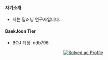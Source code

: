 #### 자기소개

* 저는 딥러닝 연구자입니다.

#### BaekJoon Tier

* BOJ 계정: ndb796

<div align=center>

[![Solved.ac Profile](http://mazassumnida.wtf/api/v2/generate_badge?boj=ndb796)](https://solved.ac/ndb796/)

</div>

